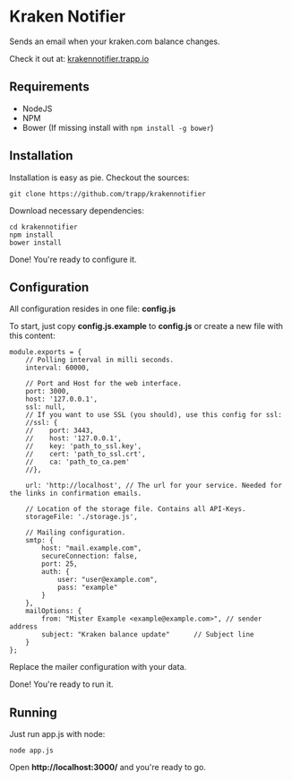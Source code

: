 # Kraken Notifier

Sends an email when your kraken.com balance changes.

Check it out at: [krakennotifier.trapp.io](http://krakennotifier.trapp.io)

## Requirements

* NodeJS
* NPM
* Bower (If missing install with `npm install -g bower`)

## Installation

Installation is easy as pie. Checkout the sources:

    git clone https://github.com/trapp/krakennotifier

Download necessary dependencies:

    cd krakennotifier
    npm install
    bower install

Done! You're ready to configure it.

## Configuration

All configuration resides in one file: **config.js**

To start, just copy **config.js.example** to **config.js** or create a new file with this content:

    module.exports = {
        // Polling interval in milli seconds.
        interval: 60000,

        // Port and Host for the web interface.
        port: 3000,
        host: '127.0.0.1',
        ssl: null,
        // If you want to use SSL (you should), use this config for ssl:
        //ssl: {
        //    port: 3443,
        //    host: '127.0.0.1',
        //    key: 'path_to_ssl.key',
        //    cert: 'path_to_ssl.crt',
        //    ca: 'path_to_ca.pem'
        //},

        url: 'http://localhost', // The url for your service. Needed for the links in confirmation emails.

        // Location of the storage file. Contains all API-Keys.
        storageFile: './storage.js',

        // Mailing configuration.
        smtp: {
            host: "mail.example.com",
            secureConnection: false,
            port: 25,
            auth: {
                user: "user@example.com",
                pass: "example"
            }
        },
        mailOptions: {
            from: "Mister Example <example@example.com>", // sender address
            subject: "Kraken balance update"      // Subject line
        }
    };

Replace the mailer configuration with your data.

Done! You're ready to run it.

## Running

Just run app.js with node:

    node app.js

Open **http://localhost:3000/** and you're ready to go.